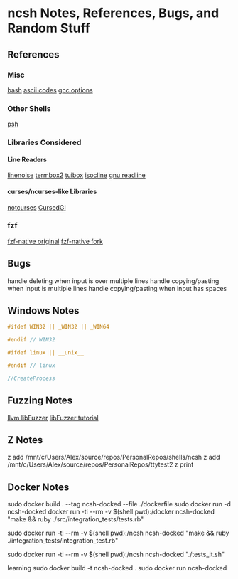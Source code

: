 # ncsh Notes, References, Bugs, and Random Stuff

## References

### Misc

[bash](https://aosabook.org/en/v1/bash.html)
[ascii codes](https://theasciicode.com.ar/)
[gcc options](https://gcc.gnu.org/onlinedocs/gcc-10.4.0/gcc/Instrumentation-Options.html)

### Other Shells

[psh](https://github.com/proh14/psh)

### Libraries Considered

#### Line Readers

[linenoise](https://github.com/antirez/linenoise/blob/master/README.markdown)
[termbox2](https://github.com/termbox/termbox2/blob/master/README.md)
[tuibox](https://github.com/Cubified/tuibox)
[isocline](https://github.com/daanx/isocline/blob/main/src/common.h)
[gnu readline](https://savannah.gnu.org/git/?group=readline)

#### curses/ncurses-like Libraries

[notcurses](https://github.com/dankamongmen/notcurses?tab=readme-ov-file)
[CursedGl](https://github.com/saccharineboi/CursedGL)

### fzf

[fzf-native original](https://github.com/nvim-telescope/telescope-fzf-native.nvim)
[fzf-native fork](https://github.com/a-eski/telescope-fzf-native.nvim)

## Bugs

handle deleting when input is over multiple lines
handle copying/pasting when input is multiple lines
handle copying/pasting when input has spaces

## Windows Notes

``` C
#ifdef WIN32 || _WIN32 || _WIN64

#endif // WIN32

#ifdef linux || __unix__

#endif // linux

//CreateProcess
```

## Fuzzing Notes

[llvm libFuzzer](https://llvm.org/docs/LibFuzzer.html#corpus)
[libFuzzer tutorial](https://github.com/google/fuzzing/blob/master/tutorial/libFuzzerTutorial.md#seed-corpus)

## Z Notes

z add /mnt/c/Users/Alex/source/repos/PersonalRepos/shells/ncsh
z add /mnt/c/Users/Alex/source/repos/PersonalRepos/ttytest2
z print

## Docker Notes

sudo docker build . --tag ncsh-docked --file ./dockerfile
sudo docker run -d ncsh-docked
docker run -ti --rm -v $(shell pwd):/docker ncsh-docked "make && ruby ./src/integration_tests/tests.rb"

sudo docker run -ti --rm -v $(shell pwd):/ncsh ncsh-docked "make && ruby ./integration_tests/integration_test.rb"

sudo docker run -ti --rm -v $(shell pwd):/ncsh ncsh-docked "./tests_it.sh"

learning
sudo docker build -t ncsh-docked .
sudo docker run ncsh-docked
